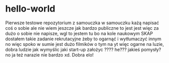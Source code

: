 # hello-world
Pierwsze testowe repozytorium z samouczka 
w samouczku każą napisać coś o sobie ale nie wiem jeszcze jak bardzo publiczne to jest jest więc za dużo o sobie nie napisze, wgl to jestem tu bo na kole naukowym SKAP dostałem takie zadanie rekrutacyjne żeby to ogarnąć i wytłumaczyć innym no więc spoko w sumie jest dużo filmików o tym na yt więc ogarne na luzie, dobra ludzie jak wymyślic jaki start-up założyc ???? he??? jakieś pomysły? no ja też narazie nie bardzo xd. Dobra elo! 
